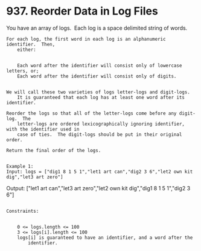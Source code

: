 # 937. Reorder Data in Log Files

You have an array of logs.  Each log is a space delimited string of words.
    

    For each log, the first word in each log is an alphanumeric identifier.  Then,
        either:

    
        Each word after the identifier will consist only of lowercase letters, or;
        Each word after the identifier will consist only of digits.
    

    We will call these two varieties of logs letter-logs and digit-logs. 
        It is guaranteed that each log has at least one word after its identifier.

    Reorder the logs so that all of the letter-logs come before any digit-log.  The
        letter-logs are ordered lexicographically ignoring identifier, with the identifier used in
        case of ties.  The digit-logs should be put in their original order.

    Return the final order of the logs.

     
    Example 1:
    Input: logs = ["dig1 8 1 5 1","let1 art can","dig2 3 6","let2 own kit dig","let3 art zero"]
Output: ["let1 art can","let3 art zero","let2 own kit dig","dig1 8 1 5 1","dig2 3 6"]

     
    Constraints:

    
        0 <= logs.length <= 100
        3 <= logs[i].length <= 100
        logs[i] is guaranteed to have an identifier, and a word after the
            identifier.